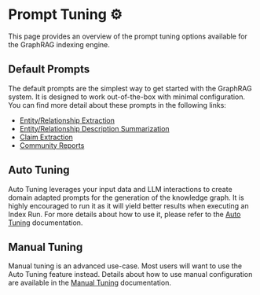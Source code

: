 # Prompt Tuning ⚙️

This page provides an overview of the prompt tuning options available for the GraphRAG indexing engine.

## Default Prompts

The default prompts are the simplest way to get started with the GraphRAG system. It is designed to work out-of-the-box with minimal configuration. You can find more detail about these prompts in the following links:

- [Entity/Relationship Extraction](http://github.com/microsoft/graphrag/blob/main/graphrag/index/graph/extractors/graph/prompts.py)
- [Entity/Relationship Description Summarization](http://github.com/microsoft/graphrag/blob/main/graphrag/index/graph/extractors/summarize/prompts.py)
- [Claim Extraction](http://github.com/microsoft/graphrag/blob/main/graphrag/index/graph/extractors/claims/prompts.py)
- [Community Reports](http://github.com/microsoft/graphrag/blob/main/graphrag/index/graph/extractors/community_reports/prompts.py)

## Auto Tuning

Auto Tuning leverages your input data and LLM interactions to create domain adapted prompts for the generation of the knowledge graph. It is highly encouraged to run it as it will yield better results when executing an Index Run. For more details about how to use it, please refer to the [Auto Tuning](auto_prompt_tuning.md) documentation.

## Manual Tuning

Manual tuning is an advanced use-case. Most users will want to use the Auto Tuning feature instead. Details about how to use manual configuration are available in the [Manual Tuning](manual_prompt_tuning.md) documentation.
